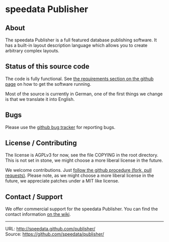 speedata Publisher
==================

About
-----

The speedata Publisher is a full featured database publishing software. It has a built-in layout description language which allows you to create arbitrary complex layouts.

Status of this source code
--------------------------

The code is fully functional. See [the requirements section on the github page](http://speedata.github.com/publisher/) on how to get the software running.

Most of the source is currently in German, one of the first things we change is that we translate it into English.

Bugs
----

Please use the [github bug tracker](https://github.com/speedata/publisher/issues) for reporting bugs.

License / Contributing
----------------------

The license is AGPLv3 for now, see the file COPYING in the root directory. This is not set in stone, we might choose a more liberal license in the future.

We welcome contributions. Just [follow the github procedure (fork, pull requests)](http://help.github.com/send-pull-requests/). Please note, as we might choose a more liberal license in the future, we appreciate patches under a MIT like license.

Contact / Support
-----------------

We offer commercial support for the speedata Publisher. You can find the contact information [on the wiki](https://github.com/speedata/publisher/wiki/contact).



--------
URL: <http://speedata.github.com/publisher/> <br />
Source: <https://github.com/speedata/publisher/> 
